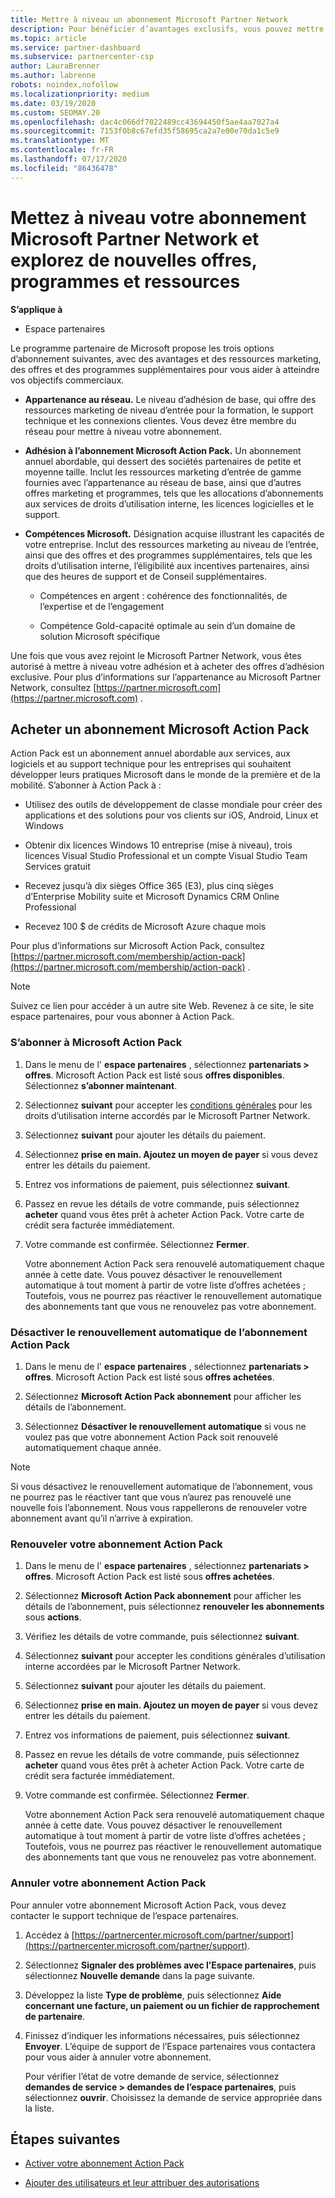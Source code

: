 ```yaml
---
title: Mettre à niveau un abonnement Microsoft Partner Network
description: Pour bénéficier d’avantages exclusifs, vous pouvez mettre à niveau votre adhésion MPN vers une appartenance à un abonnement Microsoft Action Pack ou des compétences Microsoft.
ms.topic: article
ms.service: partner-dashboard
ms.subservice: partnercenter-csp
author: LauraBrenner
ms.author: labrenne
robots: noindex,nofollow
ms.localizationpriority: medium
ms.date: 03/19/2020
ms.custom: SEOMAY.20
ms.openlocfilehash: dac4c066df7022489cc43694450f5ae4aa7027a4
ms.sourcegitcommit: 7153f0b8c67efd35f58695ca2a7e00e70da1c5e9
ms.translationtype: MT
ms.contentlocale: fr-FR
ms.lasthandoff: 07/17/2020
ms.locfileid: "86436478"
---
```

# <a name="upgrade-your-microsoft-partner-network-membership-and-explore-new-offers-programs-and-resources"></a>Mettez à niveau votre abonnement Microsoft Partner Network et explorez de nouvelles offres, programmes et ressources

**S’applique à**

- Espace partenaires

Le programme partenaire de Microsoft propose les trois options d’abonnement suivantes, avec des avantages et des ressources marketing, des offres et des programmes supplémentaires pour vous aider à atteindre vos objectifs commerciaux.

- **Appartenance au réseau.** Le niveau d’adhésion de base, qui offre des ressources marketing de niveau d’entrée pour la formation, le support technique et les connexions clientes. Vous devez être membre du réseau pour mettre à niveau votre abonnement.

- **Adhésion à l’abonnement Microsoft Action Pack.** Un abonnement annuel abordable, qui dessert des sociétés partenaires de petite et moyenne taille. Inclut les ressources marketing d’entrée de gamme fournies avec l’appartenance au réseau de base, ainsi que d’autres offres marketing et programmes, tels que les allocations d’abonnements aux services de droits d’utilisation interne, les licences logicielles et le support.

- **Compétences Microsoft.** Désignation acquise illustrant les capacités de votre entreprise. Inclut des ressources marketing au niveau de l’entrée, ainsi que des offres et des programmes supplémentaires, tels que les droits d’utilisation interne, l’éligibilité aux incentives partenaires, ainsi que des heures de support et de Conseil supplémentaires.

  - Compétences en argent : cohérence des fonctionnalités, de l’expertise et de l’engagement

  - Compétence Gold-capacité optimale au sein d’un domaine de solution Microsoft spécifique

Une fois que vous avez rejoint le Microsoft Partner Network, vous êtes autorisé à mettre à niveau votre adhésion et à acheter des offres d’adhésion exclusive. Pour plus d’informations sur l’appartenance au Microsoft Partner Network, consultez [https://partner.microsoft.com](https://partner.microsoft.com) .

## <a name="purchase-a-microsoft-action-pack-subscription"></a>Acheter un abonnement Microsoft Action Pack

Action Pack est un abonnement annuel abordable aux services, aux logiciels et au support technique pour les entreprises qui souhaitent développer leurs pratiques Microsoft dans le monde de la première et de la mobilité. S’abonner à Action Pack à :

- Utilisez des outils de développement de classe mondiale pour créer des applications et des solutions pour vos clients sur iOS, Android, Linux et Windows

- Obtenir dix licences Windows 10 entreprise (mise à niveau), trois licences Visual Studio Professional et un compte Visual Studio Team Services gratuit

- Recevez jusqu’à dix sièges Office 365 (E3), plus cinq sièges d’Enterprise Mobility suite et Microsoft Dynamics CRM Online Professional

- Recevez 100 $ de crédits de Microsoft Azure chaque mois

Pour plus d’informations sur Microsoft Action Pack, consultez [https://partner.microsoft.com/membership/action-pack](https://partner.microsoft.com/membership/action-pack) .

> [!NOTE]  
> Suivez ce lien pour accéder à un autre site Web. Revenez à ce site, le site espace partenaires, pour vous abonner à Action Pack.

### <a name="subscribe-to-microsoft-action-pack"></a>S’abonner à Microsoft Action Pack

1. Dans le menu de l' **espace partenaires** , sélectionnez **partenariats > offres**. Microsoft Action Pack est listé sous **offres disponibles**. Sélectionnez **s’abonner maintenant**.

2. Sélectionnez **suivant** pour accepter les [conditions générales](https://go.microsoft.com/fwlink/?linkid=842232) pour les droits d’utilisation interne accordés par le Microsoft Partner Network.  

3. Sélectionnez **suivant** pour ajouter les détails du paiement.

4. Sélectionnez **prise en main. Ajoutez un moyen de payer** si vous devez entrer les détails du paiement.

5. Entrez vos informations de paiement, puis sélectionnez **suivant**.

6. Passez en revue les détails de votre commande, puis sélectionnez **acheter** quand vous êtes prêt à acheter Action Pack. Votre carte de crédit sera facturée immédiatement.

7. Votre commande est confirmée. Sélectionnez **Fermer**.

   Votre abonnement Action Pack sera renouvelé automatiquement chaque année à cette date. Vous pouvez désactiver le renouvellement automatique à tout moment à partir de votre liste d’offres achetées ; Toutefois, vous ne pourrez pas réactiver le renouvellement automatique des abonnements tant que vous ne renouvelez pas votre abonnement.

### <a name="turn-off-automatic-action-pack-subscription-renewal"></a>Désactiver le renouvellement automatique de l’abonnement Action Pack

1. Dans le menu de l' **espace partenaires** , sélectionnez **partenariats > offres**. Microsoft Action Pack est listé sous **offres achetées**.

2. Sélectionnez **Microsoft Action Pack abonnement** pour afficher les détails de l’abonnement.

3. Sélectionnez **Désactiver le renouvellement automatique** si vous ne voulez pas que votre abonnement Action Pack soit renouvelé automatiquement chaque année.

> [!NOTE]  
> Si vous désactivez le renouvellement automatique de l’abonnement, vous ne pourrez pas le réactiver tant que vous n’aurez pas renouvelé une nouvelle fois l’abonnement. Nous vous rappellerons de renouveler votre abonnement avant qu’il n’arrive à expiration.

### <a name="renew-your-action-pack-subscription"></a>Renouveler votre abonnement Action Pack

1. Dans le menu de l' **espace partenaires** , sélectionnez **partenariats > offres**. Microsoft Action Pack est listé sous **offres achetées**.

2. Sélectionnez **Microsoft Action Pack abonnement** pour afficher les détails de l’abonnement, puis sélectionnez **renouveler les abonnements** sous **actions**.  

3. Vérifiez les détails de votre commande, puis sélectionnez **suivant**.

4. Sélectionnez **suivant** pour accepter les conditions générales d’utilisation interne accordées par le Microsoft Partner Network.  

5. Sélectionnez **suivant** pour ajouter les détails du paiement.

6. Sélectionnez **prise en main. Ajoutez un moyen de payer** si vous devez entrer les détails du paiement.

7. Entrez vos informations de paiement, puis sélectionnez **suivant**.

8. Passez en revue les détails de votre commande, puis sélectionnez **acheter** quand vous êtes prêt à acheter Action Pack. Votre carte de crédit sera facturée immédiatement.

9. Votre commande est confirmée. Sélectionnez **Fermer**.

   Votre abonnement Action Pack sera renouvelé automatiquement chaque année à cette date. Vous pouvez désactiver le renouvellement automatique à tout moment à partir de votre liste d’offres achetées ; Toutefois, vous ne pourrez pas réactiver le renouvellement automatique des abonnements tant que vous ne renouvelez pas votre abonnement.

### <a name="cancel-your-action-pack-subscription"></a>Annuler votre abonnement Action Pack

Pour annuler votre abonnement Microsoft Action Pack, vous devez contacter le support technique de l’espace partenaires.

1. Accédez à [https://partnercenter.microsoft.com/partner/support](https://partnercenter.microsoft.com/partner/support).

2. Sélectionnez **Signaler des problèmes avec l’Espace partenaires**, puis sélectionnez **Nouvelle demande** dans la page suivante.

3. Développez la liste **Type de problème**, puis sélectionnez **Aide concernant une facture, un paiement ou un fichier de rapprochement de partenaire**.

4. Finissez d’indiquer les informations nécessaires, puis sélectionnez **Envoyer**. L’équipe de support de l’Espace partenaires vous contactera pour vous aider à annuler votre abonnement.

   Pour vérifier l’état de votre demande de service, sélectionnez **demandes de service > demandes de l’espace partenaires**, puis sélectionnez **ouvrir**. Choisissez la demande de service appropriée dans la liste.  

## <a name="next-steps"></a>Étapes suivantes

- [Activer votre abonnement Action Pack](manage-your-partner-network-benefits.md)

- [Ajouter des utilisateurs et leur attribuer des autorisations](create-user-accounts-and-set-permissions.md)
